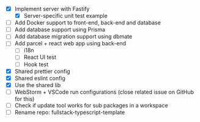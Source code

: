 - [x] Implement server with Fastify
  - [x] Server-specific unit test example
- [ ] Add Docker support to front-end, back-end and database
- [ ] Add database support using Prisma
- [ ] Add database migration support using dbmate
- [ ] Add parcel + react web app using back-end
  - [ ] i18n
  - [ ] React UI test
  - [ ] Hook test
- [x] Shared prettier config
- [x] Shared eslint config
- [x] Use the shared lib
- [ ] WebStorm + VSCode run configurations (close related issue on GitHub for this)
- [ ] Check if update tool works for sub packages in a workspace
- [ ] Rename repo: fullstack-typescript-template
